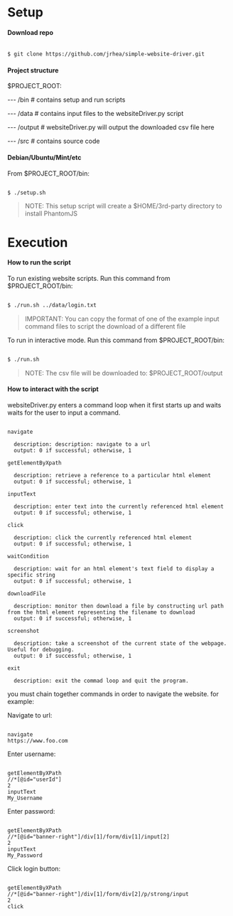 # Setup

#### Download repo

```bash
  
$ git clone https://github.com/jrhea/simple-website-driver.git

```

#### Project structure

 $PROJECT_ROOT:

  
  ---  /bin # contains setup and run scripts
  
  ---  /data # contains input files to the websiteDriver.py script


  ---  /output # websiteDriver.py will output the downloaded csv file here


  ---  /src # contains source code

#### Debian/Ubuntu/Mint/etc

From $PROJECT_ROOT/bin:

```bash

$ ./setup.sh

```

> NOTE: This setup script will create a $HOME/3rd-party directory to install PhantomJS

# Execution

#### How to run the script

To run existing website scripts.  Run this command from $PROJECT_ROOT/bin:

```bash

$ ./run.sh ../data/login.txt

```

> IMPORTANT: You can copy the format of one of the example input command files to script the download of a different file

To run in interactive mode. Run this command from $PROJECT_ROOT/bin:

```bash

$ ./run.sh 

```

> NOTE: The csv file will be downloaded to: $PROJECT_ROOT/output


#### How to interact with the script

websiteDriver.py enters a command loop when it first starts up and waits
waits for the user to input a command.

```

navigate

  description: description: navigate to a url
  output: 0 if successful; otherwise, 1

getElementByXpath
  
  description: retrieve a reference to a particular html element
  output: 0 if successful; otherwise, 1

inputText

  description: enter text into the currently referenced html element
  output: 0 if successful; otherwise, 1

click

  description: click the currently referenced html element
  output: 0 if successful; otherwise, 1

waitCondition

  description: wait for an html element's text field to display a specific string
  output: 0 if successful; otherwise, 1

downloadFile

  description: monitor then download a file by constructing url path from the html element representing the filename to download
  output: 0 if successful; otherwise, 1

screenshot

  description: take a screenshot of the current state of the webpage.  Useful for debugging.
  output: 0 if successful; otherwise, 1

exit
  
  description: exit the commad loop and quit the program.

```

you must chain together commands in order to navigate the website.  for example:

Navigate to url:

```

navigate
https://www.foo.com

```

Enter username:

```

getElementByXPath
//*[@id="userId"]
2
inputText
My_Username

```

Enter password:

```

getElementByXPath
//*[@id="banner-right"]/div[1]/form/div[1]/input[2]
2
inputText
My_Password

```

Click login button:

```

getElementByXPath
//*[@id="banner-right"]/div[1]/form/div[2]/p/strong/input
2
click

```